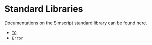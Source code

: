 # Standard Libraries

Documentations on the Simscript standard library can be found here.

- [`IO`](./IO.md)
- [`Error`](./error.md)
